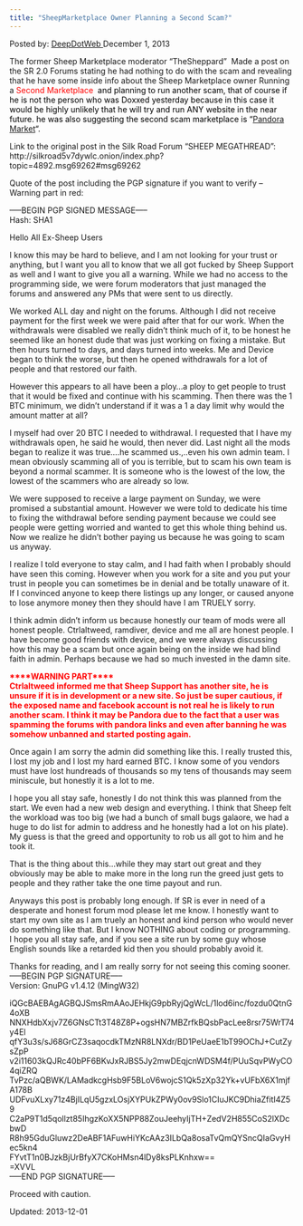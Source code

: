 ```yaml
---
title: "SheepMarketplace Owner Planning a Second Scam?"
---
```


<span>Posted by: <a href="https://www.deepdotweb.com/author/admin/" title="">DeepDotWeb </a></span>
<span>December 1, 2013</span>


<p>The former Sheep Marketplace moderator &#8220;TheSheppard&#8221;  Made a post on the SR 2.0 Forums stating he had nothing to do with the scam and revealing that he have some inside info about the Sheep Marketplace owner Running a <span style="color: #ff0000;">Second Marketplace  <span style="color: #000000;">and planning</span> <span style="color: #000000;">to run another scam, that of course if he is not the person who was Doxxed yesterday because in this case it would be highly unlikely that he will try and run ANY website in the near future. he was also suggesting the second scam marketplace is &#8220;<a href="http://www.deepdotweb.com/2013/10/28/updated-llist-of-hidden-marketplaces-tor-i2p/">Pandora Market</a>&#8220;.</span></span></p>
<p>Link to the original post in the Silk Road Forum &#8220;SHEEP MEGATHREAD&#8221;:  http://silkroad5v7dywlc.onion/index.php?topic=4892.msg69262#msg69262</p>
<p>Quote of the post including the PGP signature if you want to verify &#8211; Warning part in red:</p>
<p>&#8212;&#8211;BEGIN PGP SIGNED MESSAGE&#8212;&#8211;<br/>
    Hash: SHA1</p>
<p>Hello All Ex-Sheep Users</p>
<p>I know this may be hard to believe, and I am not looking for your trust or anything, but I want you all to know that we all got fucked by Sheep Support as well and I want to give you all a warning. While we had no access to the programming side, we were forum moderators that just managed the forums and answered any PMs that were sent to us directly.</p>
<p>We worked ALL day and night on the forums. Although I did not receive payment for the first week we were paid after that for our work. When the withdrawals were disabled we really didn&#8217;t think much of it, to be honest he seemed like an honest dude that was just working on fixing a mistake. But then hours turned to days, and days turned into weeks. Me and Device began to think the worse, but then he opened withdrawals for a lot of people and that restored our faith.</p>
<p>However this appears to all have been a ploy&#8230;a ploy to get people to trust that it would be fixed and continue with his scamming. Then there was the 1 BTC minimum, we didn&#8217;t understand if it was a 1 a day limit why would the amount matter at all?</p>
<p>I myself had over 20 BTC I needed to withdrawal. I requested that I have my withdrawals open, he said he would, then never did. Last night all the mods began to realize it was true&#8230;.he scammed us.,..even his own admin team. I mean obviously scamming all of you is terrible, but to scam his own team is beyond a normal scammer. It is someone who is the lowest of the low, the lowest of the scammers who are already so low.</p>
<p>We were supposed to receive a large payment on Sunday, we were promised a substantial amount. However we were told to dedicate his time to fixing the withdrawal before sending payment because we could see people were getting worried and wanted to get this whole thing behind us. Now we realize he didn&#8217;t bother paying us because he was going to scam us anyway.</p>
<p>I realize I told everyone to stay calm, and I had faith when I probably should have seen this coming. However when you work for a site and you put your trust in people you can sometimes be in denial and be totally unaware of it. If I convinced anyone to keep there listings up any longer, or caused anyone to lose anymore money then they should have I am TRUELY sorry.</p>
<p>I think admin didn&#8217;t inform us because honestly our team of mods were all honest people. Ctrlaltweed, ramdiver, device and me all are honest people. I have become good friends with device, and we were always discussing how this may be a scam but once again being on the inside we had blind faith in admin. Perhaps because we had so much invested in the damn site.</p>
<p><strong><span style="color: #ff0000;">****WARNING PART****</span></strong><br/>
<strong><span style="color: #ff0000;"> Ctrlaltweed informed me that Sheep Support has another site, he is unsure if it is in development or a new site. So just be super cautious, if the exposed name and facebook account is not real he is likely to run another scam. I think it may be Pandora due to the fact that a user was spamming the forums with pandora links and even after banning he was somehow unbanned and started posting again.</span></strong></p>
<p>Once again I am sorry the admin did something like this. I really trusted this, I lost my job and I lost my hard earned BTC. I know some of you vendors must have lost hundreads of thousands so my tens of thousands may seem miniscule, but honestly it is a lot to me.</p>
<p>I hope you all stay safe, honestly I do not think this was planned from the start. We even had a new web design and everything. I think that Sheep felt the workload was too big (we had a bunch of small bugs galaore, we had a huge to do list for admin to address and he honestly had a lot on his plate). My guess is that the greed and opportunity to rob us all got to him and he took it.</p>
<p>That is the thing about this&#8230;while they may start out great and they obviously may be able to make more in the long run the greed just gets to people and they rather take the one time payout and run.</p>
<p>Anyways this post is probably long enough. If SR is ever in need of a desperate and honest forum mod please let me know. I honestly want to start my own site as I am truely an honest and kind person who would never do something like that. But I know NOTHING about coding or programming. I hope you all stay safe, and if you see a site run by some guy whose English sounds like a retarded kid then you should probably avoid it.</p>
<p>Thanks for reading, and I am really sorry for not seeing this coming sooner.<br/>
    &#8212;&#8211;BEGIN PGP SIGNATURE&#8212;&#8211;<br/>
    Version: GnuPG v1.4.12 (MingW32)</p>
<p>iQGcBAEBAgAGBQJSmsRmAAoJEHkjG9pbRyjQgWcL/1lod6inc/fozdu0QtnG4oXB<br/>
    NNXHdbXxjv7Z6GNsCTt3T48Z8P+ogsHN7MBZrfkBQsbPacLee8rsr75WrT74y4El<br/>
    qfY3u3s/sJ68GrCZ3saqocdkTMzNR8LNXdr/BD1PeUaeE1bT99OChJ+CutZysZpP<br/>
    v2i11603kQJRc40bPF6BKvJxRJBS5Jy2mwDEqjcnWDSM4f/PUuSqvPWyCO4qiZRQ<br/>
    TvPzc/aQBWK/LAMadkcgHsb9F5BLoV6wojcS1Qk5zXp32Yk+vUFbX6X1mjfA178B<br/>
    UDFvuXLxy71z4BjILqU5gzxLOsjXYPUkZPWy0ov9Slo1CIuJKC9DhiaZfitI4Z59<br/>
    C2aP9T1d5qollzt85IhgzKoXX5NPP88ZouJeehyIjTH+ZedV2H855CoS2lXDcbwD<br/>
    R8h95GduGluwz2DeABF1AFuwHiYKcAAz3ILbQa8osaTvQmQYSncQIaGvyHec5kn4<br/>
    FYvtT1n0BJzkBjUrBfyX7CKoHMsn4lDy8ksPLKnhxw==<br/>
    =XVVL<br/>
    &#8212;&#8211;END PGP SIGNATURE&#8212;&#8211;</p>
<p>Proceed with caution.</p>
</div>

Updated: 2013-12-01